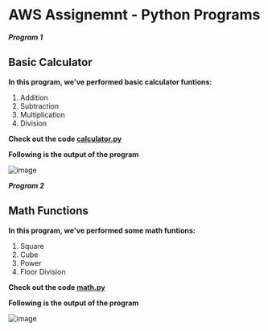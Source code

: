 # AWS Assignemnt - Python Programs

***Program 1***

## Basic Calculator

**In this program, we've performed basic calculator funtions:**
1. Addition
2. Subtraction
3. Multiplication
4. Division

**Check out the code [calculator.py](https://github.com/prem1204/Pranay-Assignments/blob/aws-cloud/calculator.py)**

**Following is the output of the program**

![image](https://github.com/prem1204/Pranay-Assignments/blob/aws-cloud/images/calculator.png)

***Program 2***

## Math Functions

**In this program, we've performed some math funtions:**
1. Square
2. Cube
3. Power
4. Floor Division

**Check out the code [math.py](https://github.com/prem1204/Pranay-Assignments/blob/aws-cloud/math.py)**

**Following is the output of the program**

![image](https://github.com/prem1204/Pranay-Assignments/blob/aws-cloud/images/math.png)
